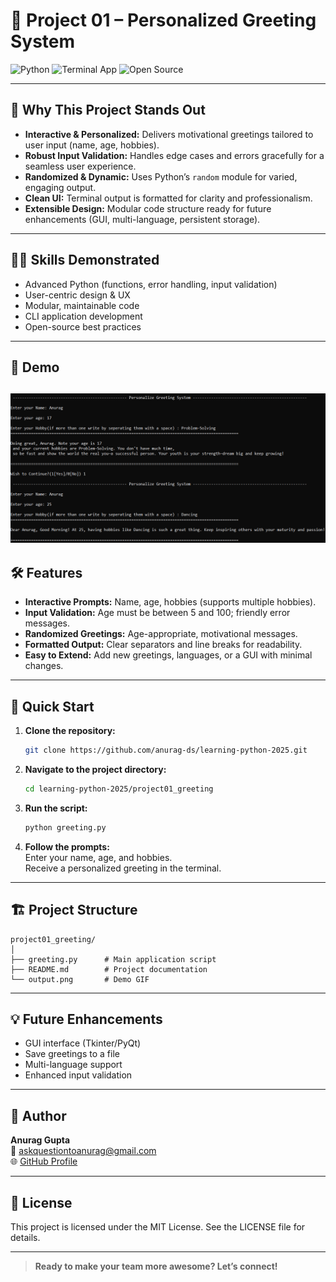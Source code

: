 # 🚀 Project 01 – Personalized Greeting System

![Python](https://img.shields.io/badge/Python-3.10%2B-blue?logo=python)
![Terminal App](https://img.shields.io/badge/Terminal-App-green)
![Open Source](https://img.shields.io/badge/License-MIT-brightgreen)

---

## 🌟 Why This Project Stands Out

- **Interactive & Personalized:** Delivers motivational greetings tailored to user input (name, age, hobbies).
- **Robust Input Validation:** Handles edge cases and errors gracefully for a seamless user experience.
- **Randomized & Dynamic:** Uses Python’s `random` module for varied, engaging output.
- **Clean UI:** Terminal output is formatted for clarity and professionalism.
- **Extensible Design:** Modular code structure ready for future enhancements (GUI, multi-language, persistent storage).

---

## 🧑‍💻 Skills Demonstrated

- Advanced Python (functions, error handling, input validation)
- User-centric design & UX
- Modular, maintainable code
- CLI application development
- Open-source best practices

---

## 📸 Demo

![Sample Output](output.png)
---

## 🛠️ Features

- **Interactive Prompts:** Name, age, hobbies (supports multiple hobbies).
- **Input Validation:** Age must be between 5 and 100; friendly error messages.
- **Randomized Greetings:** Age-appropriate, motivational messages.
- **Formatted Output:** Clear separators and line breaks for readability.
- **Easy to Extend:** Add new greetings, languages, or a GUI with minimal changes.

---

## 🚀 Quick Start

1. **Clone the repository:**
   ```bash
   git clone https://github.com/anurag-ds/learning-python-2025.git
   ```
2. **Navigate to the project directory:**
   ```bash
   cd learning-python-2025/project01_greeting
   ```
3. **Run the script:**
   ```bash
   python greeting.py
   ```
4. **Follow the prompts:**  
   Enter your name, age, and hobbies.  
   Receive a personalized greeting in the terminal.

---

## 🏗️ Project Structure

```
project01_greeting/
│
├── greeting.py      # Main application script
├── README.md        # Project documentation
└── output.png       # Demo GIF
```

---

## 💡 Future Enhancements

- GUI interface (Tkinter/PyQt)
- Save greetings to a file
- Multi-language support
- Enhanced input validation

---

## 👤 Author

**Anurag Gupta**  
📧 [askquestiontoanurag@gmail.com](mailto:askquestiontoanurag@gmail.com)  
🌐 [GitHub Profile](https://github.com/anurag-ds)

---

## 📄 License

This project is licensed under the MIT License. See the LICENSE file for details.

---

> **Ready to make your team more awesome? Let’s connect!**
